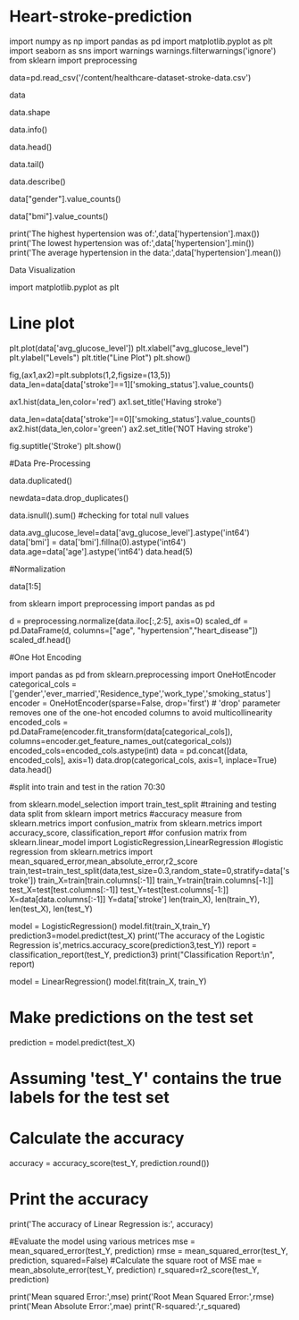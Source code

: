 # Heart-stroke-prediction

import numpy as np
import pandas as pd
import matplotlib.pyplot as plt
import seaborn as sns
import warnings
warnings.filterwarnings('ignore')
from sklearn import preprocessing

data=pd.read_csv('/content/healthcare-dataset-stroke-data.csv')

data

data.shape

data.info()

data.head()

data.tail()

data.describe()

data["gender"].value_counts()

data["bmi"].value_counts()

print('The highest hypertension was of:',data['hypertension'].max())
print('The lowest hypertension was of:',data['hypertension'].min())
print('The average hypertension in the data:',data['hypertension'].mean())

Data Visualization

import matplotlib.pyplot as plt
# Line plot
plt.plot(data['avg_glucose_level'])
plt.xlabel("avg_glucose_level")
plt.ylabel("Levels")
plt.title("Line Plot")
plt.show()

fig,(ax1,ax2)=plt.subplots(1,2,figsize=(13,5))
data_len=data[data['stroke']==1]['smoking_status'].value_counts()

ax1.hist(data_len,color='red')
ax1.set_title('Having stroke')

data_len=data[data['stroke']==0]['smoking_status'].value_counts()
ax2.hist(data_len,color='green')
ax2.set_title('NOT Having stroke')

fig.suptitle('Stroke')
plt.show()


#Data Pre-Processing

data.duplicated()

newdata=data.drop_duplicates()

data.isnull().sum() #checking for total null values

data.avg_glucose_level=data['avg_glucose_level'].astype('int64')
data['bmi'] = data['bmi'].fillna(0).astype('int64')
data.age=data['age'].astype('int64')
data.head(5)

#Normalization

data[1:5]

from sklearn import preprocessing
import pandas as pd

d = preprocessing.normalize(data.iloc[:,2:5], axis=0)
scaled_df = pd.DataFrame(d, columns=["age", "hypertension","heart_disease"])
scaled_df.head()

#One Hot Encoding


import pandas as pd
from sklearn.preprocessing import OneHotEncoder
categorical_cols = ['gender','ever_married','Residence_type','work_type','smoking_status']
encoder = OneHotEncoder(sparse=False, drop='first')  # 'drop' parameter removes one of the one-hot encoded columns to avoid multicollinearity
encoded_cols = pd.DataFrame(encoder.fit_transform(data[categorical_cols]), columns=encoder.get_feature_names_out(categorical_cols))
encoded_cols=encoded_cols.astype(int)
data = pd.concat([data, encoded_cols], axis=1)
data.drop(categorical_cols, axis=1, inplace=True)
data.head()

#split into train and test in the ration 70:30

from sklearn.model_selection import train_test_split #training and testing data split
from sklearn import metrics #accuracy measure
from sklearn.metrics import confusion_matrix
from sklearn.metrics import accuracy_score, classification_report #for confusion matrix
from sklearn.linear_model import LogisticRegression,LinearRegression #logistic regression
from sklearn.metrics import mean_squared_error,mean_absolute_error,r2_score
train,test=train_test_split(data,test_size=0.3,random_state=0,stratify=data['stroke'])
train_X=train[train.columns[:-1]]
train_Y=train[train.columns[-1:]]
test_X=test[test.columns[:-1]]
test_Y=test[test.columns[-1:]]
X=data[data.columns[:-1]]
Y=data['stroke']
len(train_X), len(train_Y), len(test_X), len(test_Y)


model = LogisticRegression()
model.fit(train_X,train_Y)
prediction3=model.predict(test_X)
print('The accuracy of the Logistic Regression is',metrics.accuracy_score(prediction3,test_Y))
report = classification_report(test_Y, prediction3)
print("Classification Report:\n", report)

model = LinearRegression()
model.fit(train_X, train_Y)

# Make predictions on the test set
prediction = model.predict(test_X)

# Assuming 'test_Y' contains the true labels for the test set
# Calculate the accuracy
accuracy = accuracy_score(test_Y, prediction.round())

# Print the accuracy
print('The accuracy of Linear Regression is:', accuracy)

#Evaluate the model using various metrices
mse = mean_squared_error(test_Y, prediction)
rmse = mean_squared_error(test_Y, prediction, squared=False) #Calculate the square root of MSE
mae = mean_absolute_error(test_Y, prediction)
r_squared=r2_score(test_Y, prediction)

print('Mean squared Error:',mse)
print('Root Mean Squared Error:',rmse)
print('Mean Absolute Error:',mae)
print('R-squared:',r_squared)
